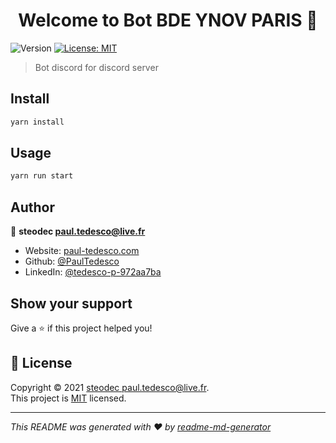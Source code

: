<h1 align="center">Welcome to Bot BDE YNOV PARIS 👋</h1>
<p>
  <img alt="Version" src="https://img.shields.io/badge/version-0.0.1-blue.svg?cacheSeconds=2592000" />
  <a href="./LICENSE" target="_blank">
    <img alt="License: MIT" src="https://img.shields.io/badge/License-MIT-yellow.svg" />
  </a>
</p>

> Bot discord for discord server

## Install

```sh
yarn install
```

## Usage

```sh
yarn run start
```

## Author

👤 **steodec <paul.tedesco@live.fr>**

* Website: [paul-tedesco.com](https://paul-tedesco.com)
* Github: [@PaulTedesco](https://github.com/PaulTedesco)
* LinkedIn: [@tedesco-p-972aa7ba](https://linkedin.com/in/tedesco-p-972aa7ba)

## Show your support

Give a ⭐️ if this project helped you!

## 📝 License

Copyright © 2021 [steodec <paul.tedesco@live.fr>](https://github.com/PaulTedesco).<br />
This project is [MIT](./LICENSE) licensed.

***
_This README was generated with ❤️ by [readme-md-generator](https://github.com/kefranabg/readme-md-generator)_